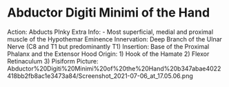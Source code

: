 # Abductor Digiti Minimi of the Hand

Action: Abducts PInky
Extra Info: - Most superficial, medial and proximal muscle of the Hypothemar Eminence
Innervation: Deep Branch of the Ulnar Nerve (C8 and T1 but predominantly T1)
Insertion: Base of the Proximal Phalanx and the Extensor Hood
Origin: 1) Hook of the Hamate                  2) Flexor Retinaculum                       3) Pisiform
Picture: Abductor%20Digiti%20Minimi%20of%20the%20Hand%20b347abae4022418bb2fb8ac1e3473a84/Screenshot_2021-07-06_at_17.05.06.png